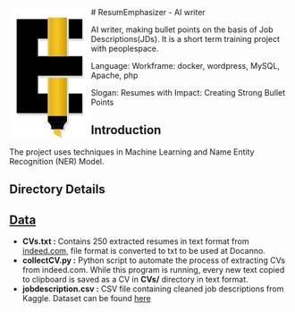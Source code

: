 <img src="https://github.com/hyun-hyang/ResumEmphasizer/blob/main/logo/logo.jpg" align="left" hspace="1" vspace="1">
# ResumEmphasizer - AI writer


AI writer, making bullet points on the basis of Job Descriptions(JDs).
It is a short term training project with peoplespace.

Language: 
Workframe: docker, wordpress, MySQL, Apache, php

Slogan: Resumes with Impact: Creating Strong Bullet Points


## Introduction
The project uses techniques in Machine Learning and Name Entity Recognition (NER) Model.

## Directory Details

## [Data](https://github.com/prateekguptaiiitk/Resume_Classifier/tree/develop/Data)

- **CVs.txt :** Contains 250 extracted resumes in text format from [indeed.com](https://www.indeed.com), file format is converted to txt to be used at Docanno.
- **collectCV.py :** Python script to automate the process of extracting CVs from indeed.com. While this program is running, every new text copied to clipboard is saved as a CV in **CVs/** directory in text format.
- **jobdescription.csv :** CSV file containing cleaned job descriptions from Kaggle. Dataset can be found [here](https://www.kaggle.com/c/job-salary-prediction/data)

